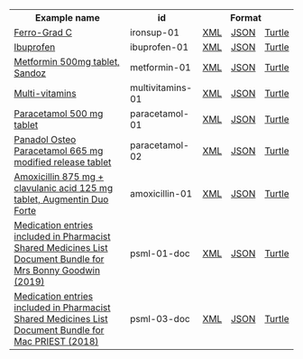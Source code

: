 <table class="list" width="100%">            
   <tr>
     <th>Example name</th>
     <th>id</th>
     <th colspan="3">Format</th>
   </tr>
   <tr>
      <td><a href="Medication-ironsup-01.html">Ferro-Grad C</a></td>
      <td>ironsup-01</td>
      <td><a href="Medication-ironsup-01.xml.html">XML</a></td>
      <td><a href="Medication-ironsup-01.json.html">JSON</a></td>
      <td><a href="Medication-ironsup-01.ttl.html">Turtle</a></td>
   </tr>
   <tr>
      <td><a href="Medication-ibuprofen-01.html">Ibuprofen</a></td>
      <td>ibuprofen-01</td>
      <td><a href="Medication-ibuprofen-01.xml.html">XML</a></td>
      <td><a href="Medication-ibuprofen-01.json.html">JSON</a></td>
      <td><a href="Medication-ibuprofen-01.ttl.html">Turtle</a></td>
   </tr>
   <tr>
      <td><a href="Medication-metformin-01.html">Metformin 500mg tablet, Sandoz</a></td>
      <td>metformin-01</td>
      <td><a href="Medication-metformin-01.xml.html">XML</a></td>
      <td><a href="Medication-metformin-01.json.html">JSON</a></td>
      <td><a href="Medication-metformin-01.ttl.html">Turtle</a></td>
   </tr>
   <tr>
      <td><a href="Medication-multivitamins-01.html">Multi-vitamins</a></td>
      <td>multivitamins-01</td>
      <td><a href="Medication-multivitamins-01.xml.html">XML</a></td>
      <td><a href="Medication-multivitamins-01.json.html">JSON</a></td>
      <td><a href="Medication-multivitamins-01.ttl.html">Turtle</a></td>
   </tr>
   <tr>
      <td><a href="Medication-paracetamol-01.html">Paracetamol 500 mg tablet</a></td>
      <td>paracetamol-01</td>
      <td><a href="Medication-paracetamol-01.xml.html">XML</a></td>
      <td><a href="Medication-paracetamol-01.json.html">JSON</a></td>
      <td><a href="Medication-paracetamol-01.ttl.html">Turtle</a></td>
   </tr>
   <tr>
      <td><a href="Medication-paracetamol-02.html">Panadol Osteo Paracetamol 665 mg modified release tablet</a></td>
      <td>paracetamol-02</td>
      <td><a href="Medication-paracetamol-02.xml.html">XML</a></td>
      <td><a href="Medication-paracetamol-02.json.html">JSON</a></td>
      <td><a href="Medication-paracetamol-02.ttl.html">Turtle</a></td>
   </tr>
   <tr>
      <td><a href="Medication-amoxicillin-01.html">Amoxicillin 875 mg + clavulanic acid 125 mg tablet, Augmentin Duo Forte</a></td>
      <td>amoxicillin-01</td>
      <td><a href="Medication-amoxicillin-01.xml.html">XML</a></td>
      <td><a href="Medication-amoxicillin-01.json.html">JSON</a></td>
      <td><a href="Medication-amoxicillin-01.ttl.html">Turtle</a></td>
   </tr>
   <tr>
      <td><a href="Bundle-psml-01-doc.html">Medication entries included in Pharmacist Shared Medicines List Document Bundle for Mrs Bonny Goodwin (2019)</a></td>
      <td>psml-01-doc</td>
      <td><a href="Bundle-psml-01-doc.xml.html">XML</a></td>
      <td><a href="Bundle-psml-01-doc.json.html">JSON</a></td>
      <td><a href="Bundle-psml-01-doc.ttl.html">Turtle</a></td>
   </tr>
   <tr>
      <td><a href="Bundle-psml-03-doc.html">Medication entries included in Pharmacist Shared Medicines List Document Bundle for Mac PRIEST (2018)</a></td>
      <td>psml-03-doc</td>
      <td><a href="Bundle-psml-03-doc.xml.html">XML</a></td>
      <td><a href="Bundle-psml-03-doc.json.html">JSON</a></td>
      <td><a href="Bundle-psml-03-doc.ttl.html">Turtle</a></td>
   </tr> 
</table>